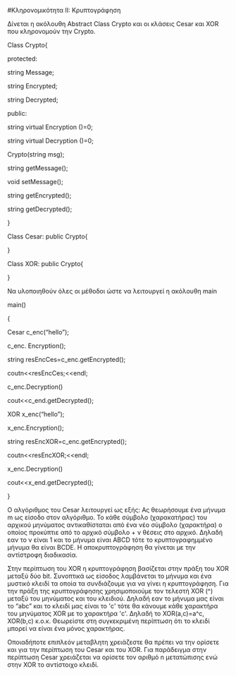 #Κληρονομικότητα ΙΙ: Κρυπτογράφηση

Δίνεται η ακόλουθη Abstract Class Crypto και οι κλάσεις Cesar και XOR που κληρονομούν την Crypto.

Class Crypto{

protected:

string Message;

string Encrypted;

string Decrypted;

public:

string virtual Encryption ()=0;

string virtual Decryption ()=0;

Crypto(string msg);

string getMessage();

void setMessage();

string getEncrypted();

string getDecrypted();

}

Class Cesar: public Crypto{

}

Class XOR: public Crypto{

}

Να υλοποιηθούν όλες οι μέθοδοι ώστε να λειτουργεί η ακόλουθη main

main()

{

Cesar c_enc(“hello”);

c_enc. Encryption();

string resEncCes=c_enc.getEncrypted();

coutn<<resEncCes;<<endl;

c_enc.Decryption()

cout<<c_end.getDecrypted();

XOR x_enc(“hello”);

x_enc.Encryption();

string resEncXOR=c_enc.getEncrypted();

coutn<<resEncXOR;<<endl;

x_enc.Decryption()

cout<<x_end.getDecrypted();

}

Ο αλγόριθμος του Cesar λειτουργεί ως εξής: Ας θεωρήσουμε ένα μήνυμα m ως είσοδο στον αλγόριθμο. Το κάθε σύμβολο (χαρακατήρας) του αρχικού μηνύματος αντικαθίσταται από ένα νέο σύμβολο (χαρακτήρα) ο οποίος προκύπτιε από το αρχικό σύμβολο + ν θέσεις στο αρχικό. Δηλαδή εαν το ν είναι 1 και το μήνυμα είναι ABCD τότε το κρυπτογραφημμένο μήνυμα θα είναι BCDE. Η αποκρυπτογράφηση θα γίνεται με την αντίστροφη διαδικασία.

Στην περίπτωση του XOR η κρυπτoγράφηση βασίζεται στην πράξη του XOR μεταξύ δύο bit. Συνοπτικά ως είσοδος λαμβάνεται το μήνυμα και ένα μυστικό κλειδί τα οποία τα συνδιάζουμε για να γίνει η κρυπτογράφηση. Για την πράξη της κρυπτογράφησης χρησιμοποιούμε τον τελεστή XOR (^) μεταξύ του μηνύματος και του κλειδιού. Δηλαδή εαν το μήνυμα μας είναι το “abc” και το κλειδί μας είναι το 'c' τότε θα κάνουμε κάθε χαρακτήρα του μηνύματος XOR με το χαρακτήρα 'c'. Δηλαδή το XOR(a,c)=a^c, XOR(b,c) κ.ο.κ. Θεωρείστε στη συγκεκριμένη περίπτωση ότι το κλειδί μπορεί να είναι ένα μόνος χαρακτήρας.

Oποιαδήποτε επιπλεόν μεταβλητη χρειάζεστε θα πρέπει να την ορίσετε και για την περίπτωση του Cesar και του XOR. Για παράδειγμα στην περίπτωση Cesar χρειάζεται να ορίσετε τον αριθμό n μετατώπισης ενώ στην XOR το αντίστοιχο κλειδί.